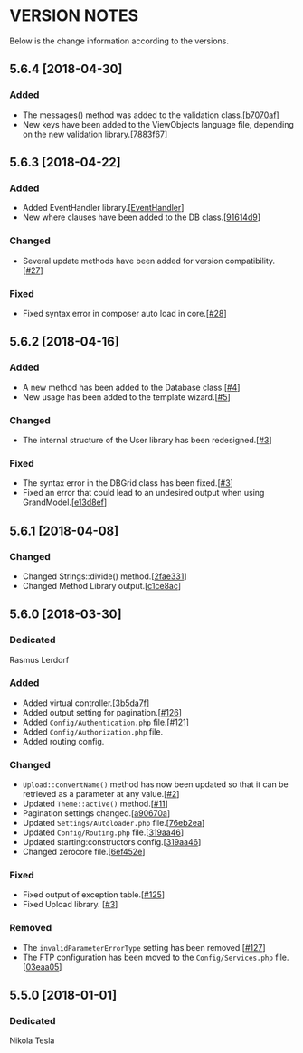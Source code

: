 # VERSION NOTES
Below is the change information according to the versions.

## 5.6.4 [2018-04-30]

### Added
* The messages() method was added to the validation class.[[b7070af](https://github.com/znframework/package-validation/commit/b7070af18496b91b08ed56069824f46cd57a6455)]
* New keys have been added to the ViewObjects language file, depending on the new validation library.[[7883f67](https://github.com/znframework/znframework/commit/7883f67734ef00befdeae89651cc2babc64ca422)]

## 5.6.3 [2018-04-22]

### Added
* Added EventHandler library.[[EventHandler](https://github.com/znframework/package-event-handler)]
* New where clauses have been added to the DB class.[[91614d9](https://github.com/znframework/packagedatabase/commit/91614d9ae12090cbb5a2b5a33197d60a747103cc)]

### Changed
* Several update methods have been added for version compatibility.[[#27](https://github.com/znframework/package-zerocore/pull/27)]

### Fixed
* Fixed syntax error in composer auto load in core.[[#28](https://github.com/znframework/package-zerocore/pull/28)]

## 5.6.2 [2018-04-16]

### Added
* A new method has been added to the Database class.[[#4](https://github.com/znframework/package-database/pull/4)]
* New usage has been added to the template wizard.[[#5](https://github.com/znframework/package-zerocore/pull/25)]

### Changed
* The internal structure of the User library has been redesigned.[[#3](https://github.com/znframework/package-authentication/pull/3)]

### Fixed
* The syntax error in the DBGrid class has been fixed.[[#3](https://github.com/znframework/package-database/pull/3)]
* Fixed an error that could lead to an undesired output when using GrandModel.[[e13d8ef](https://github.com/znframework/package-database/commit/e13d8ef4b97eaf465f5204b6509fddf070e4821f)]

## 5.6.1 [2018-04-08]

### Changed
* Changed Strings::divide() method.[[2fae331](https://github.com/znframework/package-datatypes/commit/2fae331705075769cea87dc2ce579f3cab462953)]
* Changed Method Library output.[[c1ce8ac](https://github.com/znframework/package-request/commit/c1ce8ac12cde70ecf9fcebb5a0a453f97b7f8f65)]

## 5.6.0 [2018-03-30]

### Dedicated
Rasmus Lerdorf

### Added
* Added virtual controller.[[3b5da7f](https://github.com/znframework/znframework/commit/3b5da7fa7a3abc6c1b3fb68f2e73ab826a5de0b4)]
* Added output setting for pagination.[[#126](https://github.com/znframework/znframework/pull/126)]
* Added <code>Config/Authentication.php</code> file.[[#121](https://github.com/znframework/znframework/pull/121)]
* Added <code>Config/Authorization.php</code> file.
* Added routing config.

### Changed
* <code>Upload::convertName()</code> method has now been updated so that it can be retrieved as a parameter at any value.[[#2](https://github.com/znframework/package-filesystem/pull/2)]
* Updated <code>Theme::active()</code> method.[[#11](https://github.com/znframework/package-zerocore/pull/11)]
* Pagination settings changed.[[a90670a](https://github.com/znframework/znframework/commit/a90670a164208dcaf09f1a95ed6ade9fe4af2b8a)]
* Updated <code>Settings/Autoloader.php</code> file.[[76eb2ea](https://github.com/znframework/znframework/commit/76eb2eab2c79d3119f07796a1706ca733776bb0a)]
* Updated <code>Config/Routing.php</code> file.[[319aa46](https://github.com/znframework/znframework/commit/319aa46e9fb82df93b3dac7c0d4512150deb1c54#diff-be805907d6ecc2026b475a710f4df522)]
* Updated starting:constructors config.[[319aa46](https://github.com/znframework/znframework/commit/319aa46e9fb82df93b3dac7c0d4512150deb1c54#diff-6df47e8aa95e707f7db19d574d9ea18a)]
* Changed zerocore file.[[6ef452e](https://github.com/znframework/znframework/commit/6ef452e82f94788a399b7118eb54fe3e834bfc81#diff-bb47b646b30f0cb62354961f00369c3c)]

### Fixed
* Fixed output of exception table.[[#125](https://github.com/znframework/znframework/pull/125)]
* Fixed Upload library. [[#3](https://github.com/znframework/package-filesystem/pull/3)]

### Removed
* The <code>invalidParameterErrorType</code> setting has been removed.[[#127](https://github.com/znframework/znframework/pull/127)]
* The FTP configuration has been moved to the <code>Config/Services.php</code> file.[[03eaa05](https://github.com/znframework/znframework/commit/03eaa0592892a698406752275b33a1988cc4fd81)]

## 5.5.0 [2018-01-01]

### Dedicated
Nikola Tesla